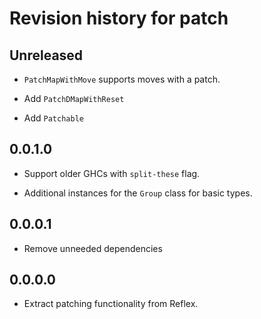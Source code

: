 # Revision history for patch

## Unreleased

* `PatchMapWithMove` supports moves with a patch.

* Add `PatchDMapWithReset`

* Add `Patchable`

## 0.0.1.0

* Support older GHCs with `split-these` flag.

* Additional instances for the `Group` class for basic types.

## 0.0.0.1

* Remove unneeded dependencies

## 0.0.0.0

* Extract patching functionality from Reflex.
